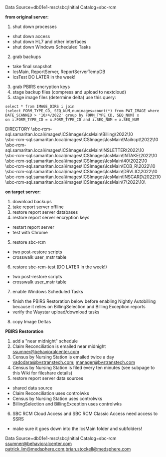 Data Source=db01e1-msc\sbc;Initial Catalog=sbc-rcm

**from original server:**
1. shut down processes
- shut down access
- shut down HL7 and other interfaces
- shut down Windows Scheduled Tasks
2. grab backups
- take final snapshot
- IcsMain, ReportServer, ReportServerTempDB
- IcsTest DO LATER in the week!
3. grab PBIRS encryption keys
4. stage backup files (compress and upload to nextcloud)
5. stage image files (determine delta) use this query:


```
select * from IMAGE_DIRS i join
(select FORM_TYPE_CD, SEQ_NUM,numimages=count(*) from PAT_IMAGE where DATE_SCANNED > '10/4/2022' group by FORM_TYPE_CD, SEQ_NUM) x
on i.FORM_TYPE_CD = x.FORM_TYPE_CD and i.SEQ_NUM = x.SEQ_NUM
```

DIRECTORY
\\sbc-rcm-sql.samaritan.local\images\ICSImages\IcsMain\Billing\2022\10\
\\sbc-rcm-sql.samaritan.local\images\ICSImages\IcsMain\Mailrcpt\2022\10\
\\sbc-rcm-sql.samaritan.local\images\ICSImages\IcsMain\INSLETTER\2022\10\
\\sbc-rcm-sql.samaritan.local\images\ICSImages\IcsMain\INTAKE\2022\10\
\\sbc-rcm-sql.samaritan.local\images\ICSImages\IcsMain\40\2022\10\
\\sbc-rcm-sql.samaritan.local\images\ICSImages\IcsMain\EOB_R\2022\10\
\\sbc-rcm-sql.samaritan.local\images\ICSImages\IcsMain\DRVLIC\2022\10\
\\sbc-rcm-sql.samaritan.local\images\ICSImages\IcsMain\INSCARD\2022\10\
\\sbc-rcm-sql.samaritan.local\images\ICSImages\IcsMain\7\2022\10\

**on target server:**
1. download backups
2. take report server offline
3. restore report server databases
4. restore report server encryption keys
- restart report server
- test with Chrome
5. restore sbc-rcm
- two post-restore scripts
- crosswalk user_mstr table
6. restore sbc-rcm-test (DO LATER in the week!)
- two post-restore scripts
- crosswalk user_mstr table
7. enable Windows Scheduled Tasks
- finish the PBIRS Restoration below before enabling Nightly Autobilling because it relies on BillingSelection and Billing Exception reports
- verify the Waystar upload/download tasks
8. copy Image Deltas

**PBIRS Restoration**
1. add a "near midnight" schedule
2. Claim Reconciliation is emailed near midnight ssumner@behavioralcenter.com
3. Census by Nursing Station is emailed twice a day vadodara@bvstranstech.com; manager@bvstranstech.com
4. Census by Nursing Station is filed every ten minutes (see subpage to this Wiki for fileshare details)
5. restore report server data sources
- shared data source
- Claim Reconciliation uses controlwks
- Census by Nursing Station uses controlwks
- BillingSelection and BillingException uses controlwks
6. SBC RCM Cloud Access and SBC RCM Classic Access need access to SSRS
- make sure it goes down into the IcsMain folder and subfolders!

Data Source=db01e1-msc\sbc;Initial Catalog=sbc-rcm
ssumner@behavioralcenter.com
patrick.lim@medsphere.com;brian.stockell@medsphere.com
